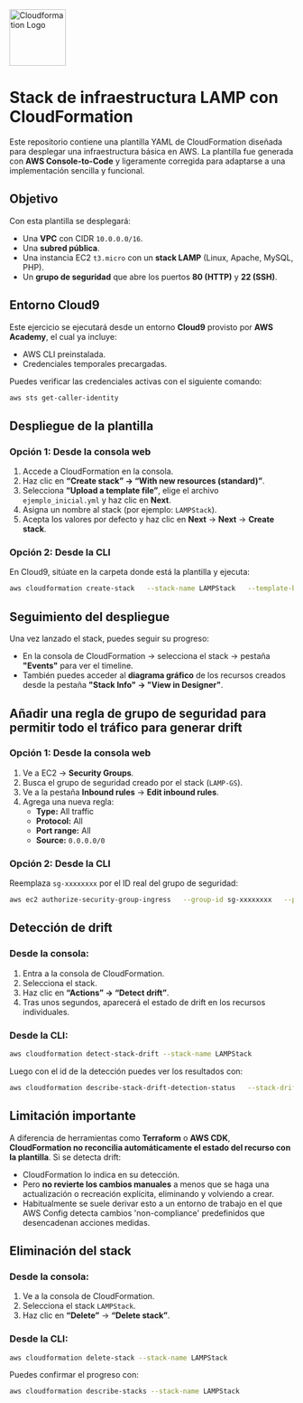 <picture>
  <source srcset="https://cloud-icons.onemodel.app/aws/Architecture-Service-Icons_01312023/Arch_Management-Governance/64/Arch_AWS-CloudFormation_64.svg" media="(prefers-color-scheme: dark)">
  <img src="https://cloud-icons.onemodel.app/aws/Architecture-Service-Icons_01312023/Arch_Management-Governance/64/Arch_AWS-CloudFormation_64.svg" alt="Cloudformation Logo" width="100"/>
</picture>

# Stack de infraestructura LAMP con CloudFormation

Este repositorio contiene una plantilla YAML de CloudFormation diseñada para desplegar una infraestructura básica en AWS. La plantilla fue generada con **AWS Console-to-Code** y ligeramente corregida para adaptarse a una implementación sencilla y funcional.

## Objetivo

Con esta plantilla se desplegará:

- Una **VPC** con CIDR `10.0.0.0/16`.
- Una **subred pública**.
- Una instancia EC2 `t3.micro` con un **stack LAMP** (Linux, Apache, MySQL, PHP).
- Un **grupo de seguridad** que abre los puertos **80 (HTTP)** y **22 (SSH)**.

## Entorno Cloud9

Este ejercicio se ejecutará desde un entorno **Cloud9** provisto por **AWS Academy**, el cual ya incluye:

- AWS CLI preinstalada.
- Credenciales temporales precargadas.

Puedes verificar las credenciales activas con el siguiente comando:

```bash
aws sts get-caller-identity
```

## Despliegue de la plantilla

### Opción 1: Desde la consola web

1. Accede a CloudFormation en la consola.
2. Haz clic en **“Create stack” → “With new resources (standard)”**.
3. Selecciona **“Upload a template file”**, elige el archivo `ejemplo_inicial.yml` y haz clic en **Next**.
4. Asigna un nombre al stack (por ejemplo: `LAMPStack`).
5. Acepta los valores por defecto y haz clic en **Next** → **Next** → **Create stack**.

### Opción 2: Desde la CLI

En Cloud9, sitúate en la carpeta donde está la plantilla y ejecuta:

```bash
aws cloudformation create-stack   --stack-name LAMPStack   --template-body file://ejemplo_inicial.yml 
```

## Seguimiento del despliegue

Una vez lanzado el stack, puedes seguir su progreso:

- En la consola de CloudFormation → selecciona el stack → pestaña **"Events"** para ver el timeline.
- También puedes acceder al **diagrama gráfico** de los recursos creados desde la pestaña **"Stack Info" → "View in Designer"**.

## Añadir una regla de grupo de seguridad para permitir todo el tráfico para generar drift

### Opción 1: Desde la consola web

1. Ve a EC2 → **Security Groups**.
2. Busca el grupo de seguridad creado por el stack (`LAMP-GS`).
3. Ve a la pestaña **Inbound rules** → **Edit inbound rules**.
4. Agrega una nueva regla:
   - **Type:** All traffic
   - **Protocol:** All
   - **Port range:** All
   - **Source:** `0.0.0.0/0`

### Opción 2: Desde la CLI

Reemplaza `sg-xxxxxxxx` por el ID real del grupo de seguridad:

```bash
aws ec2 authorize-security-group-ingress   --group-id sg-xxxxxxxx   --protocol -1   --cidr 0.0.0.0/0
```

## Detección de drift

### Desde la consola:

1. Entra a la consola de CloudFormation.
2. Selecciona el stack.
3. Haz clic en **“Actions” → “Detect drift”**.
4. Tras unos segundos, aparecerá el estado de drift en los recursos individuales.

### Desde la CLI:

```bash
aws cloudformation detect-stack-drift --stack-name LAMPStack
```

Luego con el id de la detección puedes ver los resultados con:

```bash
aws cloudformation describe-stack-drift-detection-status   --stack-drift-detection-id xxxxxxxx
```

## Limitación importante

A diferencia de herramientas como **Terraform** o **AWS CDK**, **CloudFormation no reconcilia automáticamente el estado del recurso con la plantilla**. Si se detecta drift:

- CloudFormation lo indica en su detección.
- Pero **no revierte los cambios manuales** a menos que se haga una actualización o recreación explícita, eliminando y volviendo a crear.
- Habitualmente se suele derivar esto a un entorno de trabajo en el que AWS Config detecta cambios 'non-compliance' predefinidos que desencadenan acciones medidas.

## Eliminación del stack

### Desde la consola:

1. Ve a la consola de CloudFormation.
2. Selecciona el stack `LAMPStack`.
3. Haz clic en **“Delete”** → **“Delete stack”**.

### Desde la CLI:

```bash
aws cloudformation delete-stack --stack-name LAMPStack
```

Puedes confirmar el progreso con:

```bash
aws cloudformation describe-stacks --stack-name LAMPStack
```

